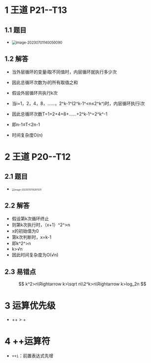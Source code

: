 # 1 王道 P21--T13



## 1.1 题目

* <img src="https://cvp.oss-cn-shanghai.aliyuncs.com/picgo/202307011400219.png" alt="image-20230701140050090" style="zoom: 80%;" />



## 1.2 解答

* 当外层循环的变量i取不同值时，内层循环就执行多少次
* 因此总循环次数为i的所有取值之和
* 假设外层循环共执行k次
* 当i=1，2，4，8，……，2^k-1^(2^k-1^<n≤2^k^)时，内层循环执行i次
* 因此总循环次数T=1+2+4+8+……+2^k-1^=2^k^-1
* 即n-1≤T<2n-1

* 时间复杂度O(n)



# 2 王道 P20--T12



## 2.1 题目

* <img src="https://cvp.oss-cn-shanghai.aliyuncs.com/picgo/202307011426350.png" alt="image-20230701142611211" style="zoom:50%;" />



## 2.2 解答

* 假设第k次循环终止
* 则第k次执行时，（x+1）^2^>n
* x的初始值为0
* 第k次判断时，x=k-1
* 即k^2^>n
* k>√n
* 因此时间复杂度为O(√n)



## 2.3 易错点

$$
k^2>n\Rightarrow k>\sqrt n\\2^k>n\Rightarrow k>log_2n
$$

# 3 运算优先级

* ++ > +



# 4 ++运算符

* `++i`：前置表达式先增



